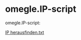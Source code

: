 # omegle.IP-script
omegle.IP-script:

[IP herausfinden.txt](https://github.com/GitHubUSER000000o/omegle.IP-script/files/11177566/IP.herausfinden.txt)
